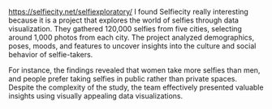 https://selfiecity.net/selfiexploratory/
I found Selfiecity really interesting because it is a project that explores the world of selfies through data visualization. 
They gathered 120,000 selfies from five cities, selecting around 1,000 photos from each city. The project analyzed demographics, poses,
moods, and features to uncover insights into the culture and social behavior of selfie-takers. 

For instance, the findings revealed that women take more selfies than men, and people prefer taking selfies in public rather than private spaces. 
Despite the complexity of the study, the team effectively presented valuable insights using visually appealing data visualizations.
